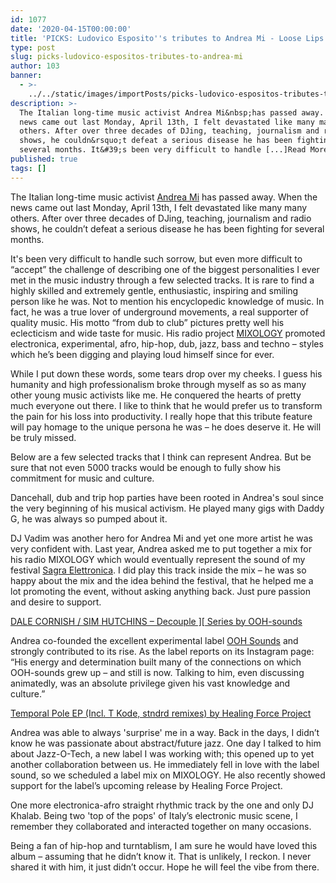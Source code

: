 ```yaml
---
id: 1077
date: '2020-04-15T00:00:00'
title: 'PICKS: Ludovico Esposito''s tributes to Andrea Mi - Loose Lips'
type: post
slug: picks-ludovico-espositos-tributes-to-andrea-mi
author: 103
banner:
  - >-
    ../../static/images/importPosts/picks-ludovico-espositos-tributes-to-andrea-mi/image1077.jpeg
description: >-
  The Italian long-time music activist Andrea Mi&nbsp;has passed away. When the
  news came out last Monday, April 13th, I felt devastated like many many
  others. After over three decades of DJing, teaching, journalism and radio
  shows, he couldn&rsquo;t defeat a serious disease he has been fighting for
  several months. It&#39;s been very difficult to handle [...]Read More...
published: true
tags: []
---
```

The Italian long-time music activist [Andrea Mi](https://www.facebook.com/mrandreami) has passed away. When the news came out last Monday, April 13th, I felt devastated like many many others. After over three decades of DJing, teaching, journalism and radio shows, he couldn’t defeat a serious disease he has been fighting for several months.

It's been very difficult to handle such sorrow, but even more difficult to “accept” the challenge of describing one of the biggest personalities I ever met in the music industry through a few selected tracks. It is rare to find a highly skilled and extremely gentle, enthusiastic, inspiring and smiling person like he was. Not to mention his encyclopedic knowledge of music. In fact, he was a true lover of underground movements, a real supporter of quality music. His motto “from dub to club” pictures pretty well his eclecticism and wide taste for music. His radio project [MIXOLOGY](https://www.mixcloud.com/andrea_mi/stream/) promoted electronica, experimental, afro, hip-hop, dub, jazz, bass and techno – styles which he’s been digging and playing loud himself since for ever.

While I put down these words, some tears drop over my cheeks. I guess his humanity and high professionalism broke through myself as so as many other young music activists like me. He conquered the hearts of pretty much everyone out there. I like to think that he would prefer us to transform the pain for his loss into productivity. I really hope that this tribute feature will pay homage to the unique persona he was – he does deserve it. He will be truly missed.

Below are a few selected tracks that I think can represent Andrea. But be sure that not even 5000 tracks would be enough to fully show his commitment for music and culture.

Dancehall, dub and trip hop parties have been rooted in Andrea's soul since the very beginning of his musical activism. He played many gigs with Daddy G, he was always so pumped about it.

DJ Vadim was another hero for Andrea Mi and yet one more artist he was very confident with. Last year, Andrea asked me to put together a mix for his radio MIXOLOGY which would eventually represent the sound of my festival [Sagra Elettronica](https://www.facebook.com/sagraelettronica/). I did play this track inside the mix – he was so happy about the mix and the idea behind the festival, that he helped me a lot promoting the event, without asking anything back. Just pure passion and desire to support.

<a href="http://ooh-sounds.bandcamp.com/album/dale-cornish-sim-hutchins-decouple-series">DALE CORNISH / SIM HUTCHINS &#8211; Decouple \]\[ Series by OOH-sounds</a>

Andrea co-founded the excellent experimental label [OOH Sounds](https://ooh-sounds.bandcamp.com/) and strongly contributed to its rise. As the label reports on its Instagram page: “His energy and determination built many of the connections on which OOH-sounds grew up – and still is now. Talking to him, even discussing animatedly, was an absolute privilege given his vast knowledge and culture.”

<a href="http://jazz-o-tech.bandcamp.com/album/temporal-pole-ep-incl-t-kode-stndrd-remixes">Temporal Pole EP (Incl. T Kode, stndrd remixes) by Healing Force Project</a>

Andrea was able to always 'surprise' me in a way. Back in the days, I didn’t know he was passionate about abstract/future jazz. One day I talked to him about Jazz-O-Tech, a new label I was working with; this opened up to yet another collaboration between us. He immediately fell in love with the label sound, so we scheduled a label mix on MIXOLOGY. He also recently showed support for the label’s upcoming release by Healing Force Project.

One more electronica-afro straight rhythmic track by the one and only DJ Khalab. Being two 'top of the pops' of Italy’s electronic music scene, I remember they collaborated and interacted together on many occasions.

Being a fan of hip-hop and turntablism, I am sure he would have loved this album – assuming that he didn’t know it. That is unlikely, I reckon. I never shared it with him, it just didn’t occur. Hope he will feel the vibe from there.